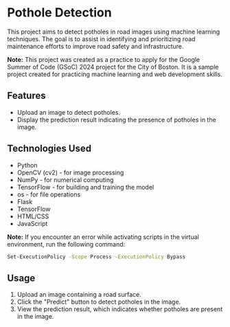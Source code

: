 
# Pothole Detection

This project aims to detect potholes in road images using machine learning techniques. The goal is to assist in identifying and prioritizing road maintenance efforts to improve road safety and infrastructure.

**Note:**
This project was created as a practice to apply for the Google Summer of Code (GSoC) 2024 project for the City of Boston. It is a sample project created for practicing machine learning and web development skills.

## Features

- Upload an image to detect potholes.
- Display the prediction result indicating the presence of potholes in the image.

## Technologies Used

- Python
- OpenCV (cv2) - for image processing
- NumPy - for numerical computing
- TensorFlow - for building and training the model
- os - for file operations
- Flask
- TensorFlow
- HTML/CSS
- JavaScript

**Note:** If you encounter an error while activating scripts in the virtual environment, run the following command:

   ```bash
   Set-ExecutionPolicy -Scope Process -ExecutionPolicy Bypass
   ```

## Usage

1. Upload an image containing a road surface.
2. Click the "Predict" button to detect potholes in the image.
3. View the prediction result, which indicates whether potholes are present in the image.


